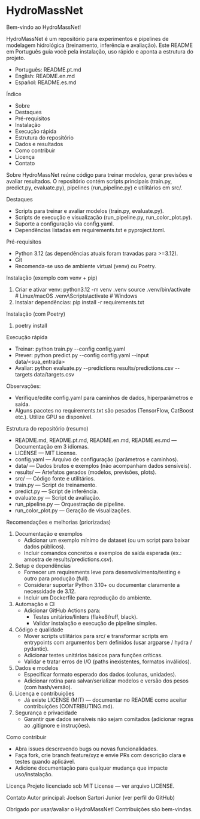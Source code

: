 # HydroMassNet

Bem-vindo ao HydroMassNet!

HydroMassNet é um repositório para experimentos e pipelines de modelagem hidrológica (treinamento, inferência e avaliação). Este README em Português guia você pela instalação, uso rápido e aponta a estrutura do projeto.

- Português: README.pt.md
- English: README.en.md
- Español: README.es.md

Índice
- Sobre
- Destaques
- Pré-requisitos
- Instalação
- Execução rápida
- Estrutura do repositório
- Dados e resultados
- Como contribuir
- Licença
- Contato

Sobre
HydroMassNet reúne código para treinar modelos, gerar previsões e avaliar resultados. O repositório contém scripts principais (train.py, predict.py, evaluate.py), pipelines (run_pipeline.py) e utilitários em src/.

Destaques
- Scripts para treinar e avaliar modelos (train.py, evaluate.py).
- Scripts de execução e visualização (run_pipeline.py, run_color_plot.py).
- Suporte a configuração via config.yaml.
- Dependências listadas em requirements.txt e pyproject.toml.

Pré-requisitos
- Python 3.12 (as dependências atuais foram travadas para >=3.12).
- Git
- Recomenda-se uso de ambiente virtual (venv) ou Poetry.

Instalação (exemplo com venv + pip)
1. Criar e ativar venv:
   python3.12 -m venv .venv
   source .venv/bin/activate  # Linux/macOS
   .venv\Scripts\activate     # Windows
2. Instalar dependências:
   pip install -r requirements.txt

Instalação (com Poetry)
1. poetry install

Execução rápida
- Treinar:
  python train.py --config config.yaml
- Prever:
  python predict.py --config config.yaml --input data/<sua_entrada>
- Avaliar:
  python evaluate.py --predictions results/predictions.csv --targets data/targets.csv

Observações:
- Verifique/edite config.yaml para caminhos de dados, hiperparâmetros e saída.
- Alguns pacotes no requirements.txt são pesados (TensorFlow, CatBoost etc.). Utilize GPU se disponível.

Estrutura do repositório (resumo)
- README.md, README.pt.md, README.en.md, README.es.md — Documentação em 3 idiomas.
- LICENSE — MIT License.
- config.yaml — Arquivo de configuração (parâmetros e caminhos).
- data/ — Dados brutos e exemplos (não acompanham dados sensíveis).
- results/ — Artefatos gerados (modelos, previsões, plots).
- src/ — Código fonte e utilitários.
- train.py — Script de treinamento.
- predict.py — Script de inferência.
- evaluate.py — Script de avaliação.
- run_pipeline.py — Orquestração de pipeline.
- run_color_plot.py — Geração de visualizações.

Recomendações e melhorias (priorizadas)
1. Documentação e exemplos
   - Adicionar um exemplo mínimo de dataset (ou um script para baixar dados públicos).
   - Incluir comandos concretos e exemplos de saída esperada (ex.: amostra de results/predictions.csv).
2. Setup e dependências
   - Fornecer um requirements leve para desenvolvimento/testing e outro para produção (full).
   - Considerar suportar Python 3.10+ ou documentar claramente a necessidade de 3.12.
   - Incluir um Dockerfile para reprodução do ambiente.
3. Automação e CI
   - Adicionar GitHub Actions para:
     - Testes unitários/linters (flake8/ruff, black).
     - Validar instalação e execução de pipeline simples.
4. Código e qualidade
   - Mover scripts utilitários para src/ e transformar scripts em entrypoints com argumentos bem definidos (usar argparse / hydra / pydantic).
   - Adicionar testes unitários básicos para funções críticas.
   - Validar e tratar erros de I/O (paths inexistentes, formatos inválidos).
5. Dados e modelos
   - Especificar formato esperado dos dados (colunas, unidades).
   - Adicionar rotina para salvar/serializar modelos e versão dos pesos (com hash/versão).
6. Licença e contribuições
   - Já existe LICENSE (MIT) — documentar no README como aceitar contribuições (CONTRIBUTING.md).
7. Segurança e privacidade
   - Garantir que dados sensíveis não sejam comitados (adicionar regras ao .gitignore e instruções).

Como contribuir
- Abra issues descrevendo bugs ou novas funcionalidades.
- Faça fork, crie branch feature/xyz e envie PRs com descrição clara e testes quando aplicável.
- Adicione documentação para qualquer mudança que impacte uso/instalação.

Licença
Projeto licenciado sob MIT License — ver arquivo LICENSE.

Contato
Autor principal: Joelson Sartori Junior (ver perfil do GitHub)

Obrigado por usar/avaliar o HydroMassNet! Contribuições são bem-vindas.
